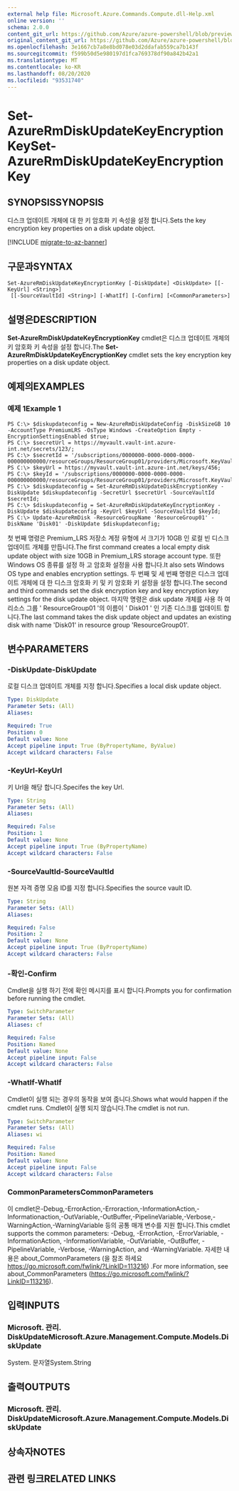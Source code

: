 ```yaml
---
external help file: Microsoft.Azure.Commands.Compute.dll-Help.xml
online version: ''
schema: 2.0.0
content_git_url: https://github.com/Azure/azure-powershell/blob/preview/src/ResourceManager/Compute/Stack/Commands.Compute/help/Set-AzureRmDiskUpdateKeyEncryptionKey.md
original_content_git_url: https://github.com/Azure/azure-powershell/blob/preview/src/ResourceManager/Compute/Stack/Commands.Compute/help/Set-AzureRmDiskUpdateKeyEncryptionKey.md
ms.openlocfilehash: 3e1667cb7a8e8bd078e03d2ddafab559ca7b143f
ms.sourcegitcommit: f599b50d5e980197d1fca769378df90a842b42a1
ms.translationtype: MT
ms.contentlocale: ko-KR
ms.lasthandoff: 08/20/2020
ms.locfileid: "93531740"
---
```

# <span data-ttu-id="320e2-101">Set-AzureRmDiskUpdateKeyEncryptionKey</span><span class="sxs-lookup"><span data-stu-id="320e2-101">Set-AzureRmDiskUpdateKeyEncryptionKey</span></span>

## <span data-ttu-id="320e2-102">SYNOPSIS</span><span class="sxs-lookup"><span data-stu-id="320e2-102">SYNOPSIS</span></span>
<span data-ttu-id="320e2-103">디스크 업데이트 개체에 대 한 키 암호화 키 속성을 설정 합니다.</span><span class="sxs-lookup"><span data-stu-id="320e2-103">Sets the key encryption key properties on a disk update object.</span></span>

[!INCLUDE [migrate-to-az-banner](../../includes/migrate-to-az-banner.md)]

## <span data-ttu-id="320e2-104">구문과</span><span class="sxs-lookup"><span data-stu-id="320e2-104">SYNTAX</span></span>

```
Set-AzureRmDiskUpdateKeyEncryptionKey [-DiskUpdate] <DiskUpdate> [[-KeyUrl] <String>]
 [[-SourceVaultId] <String>] [-WhatIf] [-Confirm] [<CommonParameters>]
```

## <span data-ttu-id="320e2-105">설명은</span><span class="sxs-lookup"><span data-stu-id="320e2-105">DESCRIPTION</span></span>
<span data-ttu-id="320e2-106">**Set-AzureRmDiskUpdateKeyEncryptionKey** cmdlet은 디스크 업데이트 개체의 키 암호화 키 속성을 설정 합니다.</span><span class="sxs-lookup"><span data-stu-id="320e2-106">The **Set-AzureRmDiskUpdateKeyEncryptionKey** cmdlet sets the key encryption key properties on a disk update object.</span></span>

## <span data-ttu-id="320e2-107">예제의</span><span class="sxs-lookup"><span data-stu-id="320e2-107">EXAMPLES</span></span>

### <span data-ttu-id="320e2-108">예제 1</span><span class="sxs-lookup"><span data-stu-id="320e2-108">Example 1</span></span>
```
PS C:\> $diskupdateconfig = New-AzureRmDiskUpdateConfig -DiskSizeGB 10 -AccountType PremiumLRS -OsType Windows -CreateOption Empty -EncryptionSettingsEnabled $true;
PS C:\> $secretUrl = https://myvault.vault-int.azure-int.net/secrets/123/;
PS C:\> $secretId = '/subscriptions/0000000-0000-0000-0000-000000000000/resourceGroups/ResourceGroup01/providers/Microsoft.KeyVault/vaults/TestVault123';
PS C:\> $keyUrl = https://myvault.vault-int.azure-int.net/keys/456;
PS C:\> $keyId = '/subscriptions/0000000-0000-0000-0000-000000000000/resourceGroups/ResourceGroup01/providers/Microsoft.KeyVault/vaults/TestVault456';
PS C:\> $diskupdateconfig = Set-AzureRmDiskUpdateDiskEncryptionKey -DiskUpdate $diskupdateconfig -SecretUrl $secretUrl -SourceVaultId $secretId;
PS C:\> $diskupdateconfig = Set-AzureRmDiskUpdateKeyEncryptionKey -DiskUpdate $diskupdateconfig -KeyUrl $keyUrl -SourceVaultId $keyId;
PS C:\> Update-AzureRmDisk -ResourceGroupName 'ResourceGroup01' -DiskName 'Disk01' -DiskUpdate $diskupdateconfig;
```

<span data-ttu-id="320e2-109">첫 번째 명령은 Premium_LRS 저장소 계정 유형에 서 크기가 10GB 인 로컬 빈 디스크 업데이트 개체를 만듭니다.</span><span class="sxs-lookup"><span data-stu-id="320e2-109">The first command creates a local empty disk update object with size 10GB in Premium_LRS storage account type.</span></span>  <span data-ttu-id="320e2-110">또한 Windows OS 종류를 설정 하 고 암호화 설정을 사용 합니다.</span><span class="sxs-lookup"><span data-stu-id="320e2-110">It also sets Windows OS type and enables encryption settings.</span></span>
<span data-ttu-id="320e2-111">두 번째 및 세 번째 명령은 디스크 업데이트 개체에 대 한 디스크 암호화 키 및 키 암호화 키 설정을 설정 합니다.</span><span class="sxs-lookup"><span data-stu-id="320e2-111">The second and third commands set the disk encryption key and key encryption key settings for the disk update object.</span></span>
<span data-ttu-id="320e2-112">마지막 명령은 disk update 개체를 사용 하 여 리소스 그룹 ' ResourceGroup01 '의 이름이 ' Disk01 ' 인 기존 디스크를 업데이트 합니다.</span><span class="sxs-lookup"><span data-stu-id="320e2-112">The last command takes the disk update object and updates an existing disk with name 'Disk01' in resource group 'ResourceGroup01'.</span></span>

## <span data-ttu-id="320e2-113">변수</span><span class="sxs-lookup"><span data-stu-id="320e2-113">PARAMETERS</span></span>

### <span data-ttu-id="320e2-114">-DiskUpdate</span><span class="sxs-lookup"><span data-stu-id="320e2-114">-DiskUpdate</span></span>
<span data-ttu-id="320e2-115">로컬 디스크 업데이트 개체를 지정 합니다.</span><span class="sxs-lookup"><span data-stu-id="320e2-115">Specifies a local disk update object.</span></span>

```yaml
Type: DiskUpdate
Parameter Sets: (All)
Aliases: 

Required: True
Position: 0
Default value: None
Accept pipeline input: True (ByPropertyName, ByValue)
Accept wildcard characters: False
```

### <span data-ttu-id="320e2-116">-KeyUrl</span><span class="sxs-lookup"><span data-stu-id="320e2-116">-KeyUrl</span></span>
<span data-ttu-id="320e2-117">키 Url을 해당 합니다.</span><span class="sxs-lookup"><span data-stu-id="320e2-117">Specifes the key Url.</span></span>

```yaml
Type: String
Parameter Sets: (All)
Aliases: 

Required: False
Position: 1
Default value: None
Accept pipeline input: True (ByPropertyName)
Accept wildcard characters: False
```

### <span data-ttu-id="320e2-118">-SourceVaultId</span><span class="sxs-lookup"><span data-stu-id="320e2-118">-SourceVaultId</span></span>
<span data-ttu-id="320e2-119">원본 자격 증명 모음 ID를 지정 합니다.</span><span class="sxs-lookup"><span data-stu-id="320e2-119">Specifies the source vault ID.</span></span>

```yaml
Type: String
Parameter Sets: (All)
Aliases: 

Required: False
Position: 2
Default value: None
Accept pipeline input: True (ByPropertyName)
Accept wildcard characters: False
```

### <span data-ttu-id="320e2-120">-확인</span><span class="sxs-lookup"><span data-stu-id="320e2-120">-Confirm</span></span>
<span data-ttu-id="320e2-121">Cmdlet을 실행 하기 전에 확인 메시지를 표시 합니다.</span><span class="sxs-lookup"><span data-stu-id="320e2-121">Prompts you for confirmation before running the cmdlet.</span></span>

```yaml
Type: SwitchParameter
Parameter Sets: (All)
Aliases: cf

Required: False
Position: Named
Default value: None
Accept pipeline input: False
Accept wildcard characters: False
```

### <span data-ttu-id="320e2-122">-WhatIf</span><span class="sxs-lookup"><span data-stu-id="320e2-122">-WhatIf</span></span>
<span data-ttu-id="320e2-123">Cmdlet이 실행 되는 경우의 동작을 보여 줍니다.</span><span class="sxs-lookup"><span data-stu-id="320e2-123">Shows what would happen if the cmdlet runs.</span></span> <span data-ttu-id="320e2-124">Cmdlet이 실행 되지 않습니다.</span><span class="sxs-lookup"><span data-stu-id="320e2-124">The cmdlet is not run.</span></span>

```yaml
Type: SwitchParameter
Parameter Sets: (All)
Aliases: wi

Required: False
Position: Named
Default value: None
Accept pipeline input: False
Accept wildcard characters: False
```

### <span data-ttu-id="320e2-125">CommonParameters</span><span class="sxs-lookup"><span data-stu-id="320e2-125">CommonParameters</span></span>
<span data-ttu-id="320e2-126">이 cmdlet은-Debug,-ErrorAction,-Erroraction,-InformationAction,-Informationaction,-OutVariable,-OutBuffer,-PipelineVariable,-Verbose,-WarningAction,-WarningVariable 등의 공통 매개 변수를 지원 합니다.</span><span class="sxs-lookup"><span data-stu-id="320e2-126">This cmdlet supports the common parameters: -Debug, -ErrorAction, -ErrorVariable, -InformationAction, -InformationVariable, -OutVariable, -OutBuffer, -PipelineVariable, -Verbose, -WarningAction, and -WarningVariable.</span></span> <span data-ttu-id="320e2-127">자세한 내용은 about_CommonParameters (을 참조 하세요 https://go.microsoft.com/fwlink/?LinkID=113216) .</span><span class="sxs-lookup"><span data-stu-id="320e2-127">For more information, see about_CommonParameters (https://go.microsoft.com/fwlink/?LinkID=113216).</span></span>

## <span data-ttu-id="320e2-128">입력</span><span class="sxs-lookup"><span data-stu-id="320e2-128">INPUTS</span></span>

### <span data-ttu-id="320e2-129">Microsoft. 관리. DiskUpdate</span><span class="sxs-lookup"><span data-stu-id="320e2-129">Microsoft.Azure.Management.Compute.Models.DiskUpdate</span></span>
<span data-ttu-id="320e2-130">System. 문자열</span><span class="sxs-lookup"><span data-stu-id="320e2-130">System.String</span></span>

## <span data-ttu-id="320e2-131">출력</span><span class="sxs-lookup"><span data-stu-id="320e2-131">OUTPUTS</span></span>

### <span data-ttu-id="320e2-132">Microsoft. 관리. DiskUpdate</span><span class="sxs-lookup"><span data-stu-id="320e2-132">Microsoft.Azure.Management.Compute.Models.DiskUpdate</span></span>

## <span data-ttu-id="320e2-133">상속자</span><span class="sxs-lookup"><span data-stu-id="320e2-133">NOTES</span></span>

## <span data-ttu-id="320e2-134">관련 링크</span><span class="sxs-lookup"><span data-stu-id="320e2-134">RELATED LINKS</span></span>

